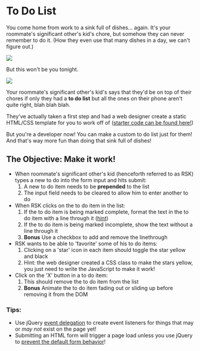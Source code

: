 # To Do List

You come home from work to a sink full of dishes... again. It's your roommate's significant other's kid's chore, but somehow they can never remember to do it. (How they even use that many dishes in a day, we can't figure out.)

![](http://universe.byu.edu/wp-content/uploads/2015/02/dirty-dishes-1.jpg)

But this won't be you tonight.

![](https://media.giphy.com/media/atADH5jFQTIru/giphy.gif)

Your roommate's significant other's kid's says that they'd be on top of their chores if only they had a **to do list** but all the ones on their phone aren't quite right, blah blah blah. 

They've actually taken a first step and had a web designer create a static HTML/CSS template for you to work off of ([starter code can be found here!](./starter-code)) 

But you're a developer now! You can make a custom to do list just for them! And that's way more fun than doing that sink full of dishes!

## The Objective: Make it work!
- When roommate's significant other's kid (henceforth referred to as RSK) types a new to do into the form input and hits submit:
	1. A new to do item needs to be **prepended** to the list
	2. The input field needs to be cleared to allow him to enter another to do
- When RSK clicks on the to do item in the list: 
	1. If the to do item is being marked complete, format the text in the to do item with a line through it ([hint](https://www.w3schools.com/cssref/pr_text_text-decoration.asp))
	2. If the to do item is being marked incomplete, show the text without a line through it
	3. **Bonus** Use a checkbox to add and remove the linethrough
- RSK wants to be able to 'favorite' some of his to do items:
	1. Clicking on a 'star' icon in each item should toggle the star yellow and black
	2. Hint: the web designer created a CSS class to make the stars yellow, you just need to write the JavaScript to make it work!
- Click on the 'X' button in a to do item:
	1. This should remove the to do item from the list
	2. **Bonus** Animate the to do item fading out or sliding up before removing it from the DOM

### Tips:
- Use jQuery [event delegation](https://learn.jquery.com/events/event-delegation/) to create event listeners for things that may or *may not* exist on the page yet!
- Submitting an HTML form will trigger a page load unless you use jQuery to [prevent the default form behavior](https://api.jquery.com/submit/)!
